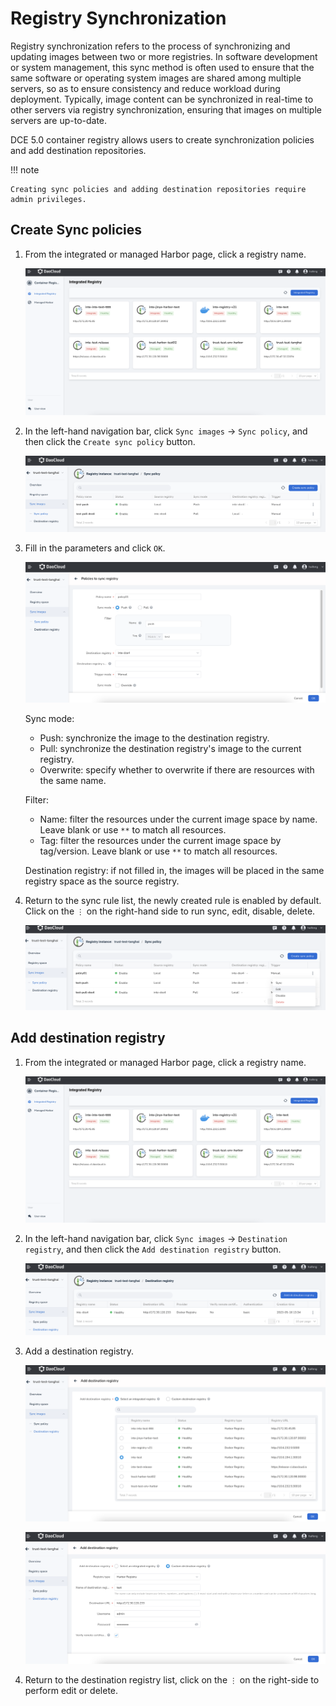 # Registry Synchronization

Registry synchronization refers to the process of synchronizing and updating images between two or more registries. 
In software development or system management, this sync method is often used to ensure that the same software or operating system images are shared among multiple servers, 
so as to ensure consistency and reduce workload during deployment. Typically, image content can be synchronized in real-time to other servers via registry synchronization, 
ensuring that images on multiple servers are up-to-date.

DCE 5.0 container registry allows users to create synchronization policies and add destination repositories.

!!! note

    Creating sync policies and adding destination repositories require admin privileges.

## Create Sync policies

1. From the integrated or managed Harbor page, click a registry name.

    ![Select a registry](../images/sync00.png)

2. In the left-hand navigation bar, click `Sync images` -> `Sync policy`, and then click the `Create sync policy` button.

    ![Click the button](../images/sync01.png)

3. Fill in the parameters and click `OK`.

    ![Configure parameters](../images/sync02.png)

    Sync mode:
    - Push: synchronize the image to the destination registry.
    - Pull: synchronize the destination registry's image to the current registry.
    - Overwrite: specify whether to overwrite if there are resources with the same name.
    
    Filter:
    - Name: filter the resources under the current image space by name. Leave blank or use `**` to match all resources.
    - Tag: filter the resources under the current image space by tag/version. Leave blank or use `**` to match all resources.
    
    Destination registry: if not filled in, the images will be placed in the same registry space as the source registry.

4. Return to the sync rule list, the newly created rule is enabled by default. Click on the `⋮` on the right-hand side to run sync, edit, disable, delete.

    ![More operations](../images/sync03.png)

## Add destination registry

1. From the integrated or managed Harbor page, click a registry name.

    ![Select a registry](../images/sync00.png)

2. In the left-hand navigation bar, click `Sync images` -> `Destination registry`, and then click the `Add destination registry` button.

    ![Click the button](../images/target01.png)

3. Add a destination registry.

    ![Select](../images/target02.png)

    ![Customize](../images/target03.png)

4. Return to the destination registry list, click on the `⋮` on the right-side to perform edit or delete.
